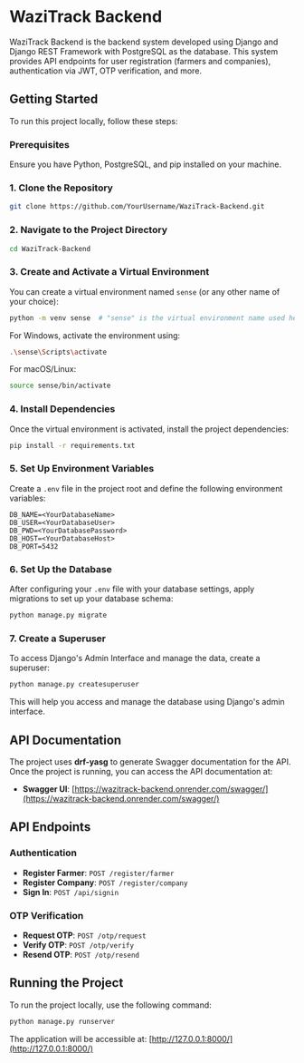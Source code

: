 # WaziTrack Backend

WaziTrack Backend is the backend system developed using Django and Django REST Framework with PostgreSQL as the database. This system provides API endpoints for user registration (farmers and companies), authentication via JWT, OTP verification, and more.

## Getting Started

To run this project locally, follow these steps:

### Prerequisites
Ensure you have Python, PostgreSQL, and pip installed on your machine.

### 1. Clone the Repository

```bash
git clone https://github.com/YourUsername/WaziTrack-Backend.git
```

### 2. Navigate to the Project Directory

```bash
cd WaziTrack-Backend
```

### 3. Create and Activate a Virtual Environment

You can create a virtual environment named `sense` (or any other name of your choice):

```bash
python -m venv sense  # "sense" is the virtual environment name used here.
```

For Windows, activate the environment using:

```bash
.\sense\Scripts\activate
```

For macOS/Linux:

```bash
source sense/bin/activate
```

### 4. Install Dependencies

Once the virtual environment is activated, install the project dependencies:

```bash
pip install -r requirements.txt
```

### 5. Set Up Environment Variables

Create a `.env` file in the project root and define the following environment variables:

```
DB_NAME=<YourDatabaseName>
DB_USER=<YourDatabaseUser>
DB_PWD=<YourDatabasePassword>
DB_HOST=<YourDatabaseHost>
DB_PORT=5432
```

### 6. Set Up the Database

After configuring your `.env` file with your database settings, apply migrations to set up your database schema:

```bash
python manage.py migrate
```

### 7. Create a Superuser

To access Django's Admin Interface and manage the data, create a superuser:

```bash
python manage.py createsuperuser
```

This will help you access and manage the database using Django's admin interface.

## API Documentation

The project uses **drf-yasg** to generate Swagger documentation for the API. Once the project is running, you can access the API documentation at:

- **Swagger UI**: [https://wazitrack-backend.onrender.com/swagger/](https://wazitrack-backend.onrender.com/swagger/)

## API Endpoints

### **Authentication**

- **Register Farmer**: `POST /register/farmer`
- **Register Company**: `POST /register/company`
- **Sign In**: `POST /api/signin`

### **OTP Verification**

- **Request OTP**: `POST /otp/request`
- **Verify OTP**: `POST /otp/verify`
- **Resend OTP**: `POST /otp/resend`

## Running the Project

To run the project locally, use the following command:

```bash
python manage.py runserver
```

The application will be accessible at: [http://127.0.0.1:8000/](http://127.0.0.1:8000/)

